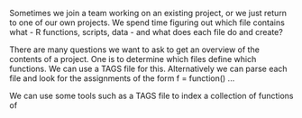 Sometimes we join a team working on an existing project,
or we just return to one of our own projects.
We spend time figuring out which file contains what -
R functions, scripts,  data - and what does each file do
and create?

There are many questions we want to ask to get an overview of the
contents of a project.
One is to determine which files define which functions.
We can use a TAGS file for this. Alternatively we can 
parse each file and look for the assignments
of the form 
f = function() ...







We can use some tools such as a TAGS file to index a collection
of functions of 


